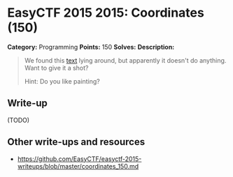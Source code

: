 # EasyCTF 2015 2015: Coordinates (150)

**Category:** Programming
**Points:** 150
**Solves:** 
**Description:**

> We found this [text](https://github.com/EasyCTF/easyctf-2015-writeups/files/qr.txt) lying around, but apparently it doesn't do anything. Want to give it a shot?
> 
> 
> Hint: Do you like painting?


## Write-up

(TODO)

## Other write-ups and resources

* <https://github.com/EasyCTF/easyctf-2015-writeups/blob/master/coordinates_150.md>
